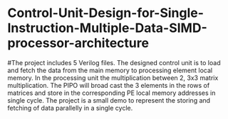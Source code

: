 # Control-Unit-Design-for-Single-Instruction-Multiple-Data-SIMD-processor-architecture
#The project includes 5 Verilog files. The designed control unit is to load and fetch the data from the main memory to processing element local memory. In the processing unit the multiplication between 2, 3x3 matrix multiplication. The PIPO will broad cast the 3 elements in the rows of matrices and store in the corresponding PE local memory addresses in single cycle. The project is a small demo to represent the storing and fetching of data parallelly in a single cycle.
